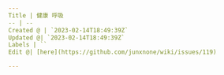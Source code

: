 ```yaml
---
Title | 健康 呼吸
-- | --
Created @ | `2023-02-14T18:49:39Z`
Updated @| `2023-02-14T18:49:39Z`
Labels | ``
Edit @| [here](https://github.com/junxnone/wiki/issues/119)

---
```


